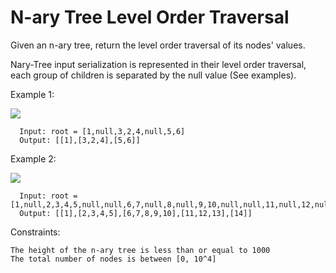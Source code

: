 # N-ary Tree Level Order Traversal


Given an n-ary tree, return the level order traversal of its nodes' values.


Nary-Tree input serialization is represented in their level order traversal, each group of children is separated by the null value (See examples).

Example 1:

![](https://assets.leetcode.com/uploads/2018/10/12/narytreeexample.png)

      Input: root = [1,null,3,2,4,null,5,6]
      Output: [[1],[3,2,4],[5,6]]


Example 2:

![](https://assets.leetcode.com/uploads/2019/11/08/sample_4_964.png)

      Input: root = [1,null,2,3,4,5,null,null,6,7,null,8,null,9,10,null,null,11,null,12,null,13,null,null,14]
      Output: [[1],[2,3,4,5],[6,7,8,9,10],[11,12,13],[14]]
      

Constraints:


    The height of the n-ary tree is less than or equal to 1000
    The total number of nodes is between [0, 10^4]
